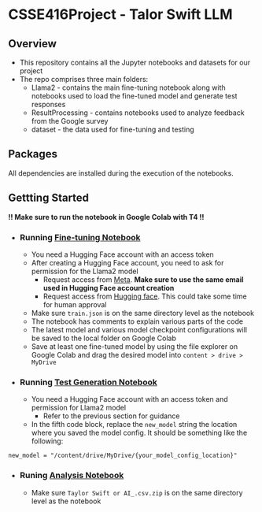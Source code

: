 # CSSE416Project - Talor Swift LLM

## Overview
* This repository contains all the Jupyter notebooks and datasets for our project
* The repo comprises three main folders:
  * Llama2 - contains the main fine-tuning notebook along with notebooks used to load the fine-tuned model and generate test responses
  * ResultProcessing - contains notebooks used to analyze feedback from the Google survey
  * dataset - the data used for fine-tuning and testing
  
## Packages
All dependencies are installed during the execution of the notebooks.


## Gettting Started
**!! Make sure to run the notebook in Google Colab with T4 !!**

* ### Running [Fine-tuning Notebook](https://github.com/spencerchubb/csse416-project/blob/main/Llama2/Fine-tune%20Llama%202%20in%20Google%20Colab.ipynb)
  * You need a Hugging Face account with an access token
  * After creating a Hugging Face account, you need to ask for permission for the Llama2 model
    *   Request access from [Meta](https://ai.meta.com/resources/models-and-libraries/llama-downloads/). **Make sure to use the same email used in Hugging Face account creation**
    *   Request access from [Hugging face](https://huggingface.co/meta-llama/Llama-2-7b-hf). This could take some time for human approval
  * Make sure `train.json` is on the same directory level as the notebook
  * The notebook has comments to explain various parts of the code
  * The latest model and various model checkpoint configurations will be saved to the local folder on Google Colab
  * Save at least one fine-tuned model by using the file explorer on Google Colab and drag the desired model into `content > drive > MyDrive`

* ### Running [Test Generation Notebook](https://github.com/spencerchubb/csse416-project/blob/main/Llama2/Validation%20Generations%20(10%20epochs).ipynb)
  * You need a Hugging Face account with an access token and permission for Llama2 model
    * Refer to the previous section for guidance
  * In the fifth code block, replace the `new_model` string the location where you saved the model config. It should be something like the following:
```
new_model = "/content/drive/MyDrive/{your_model_config_location}"
```

* ### Runing [Analysis Notebook](https://github.com/spencerchubb/csse416-project/blob/main/ResultProcessing/analysis.ipynb)
  * Make sure `Taylor Swift or AI_.csv.zip` is on the same directory level as the notebook
  
